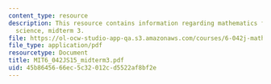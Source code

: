 ```yaml
---
content_type: resource
description: This resource contains information regarding mathematics for computer
  science, midterm 3.
file: https://ol-ocw-studio-app-qa.s3.amazonaws.com/courses/6-042j-mathematics-for-computer-science-spring-2015/45b8645666ec5c32012cd5522af8bf2e_MIT6_042JS15_midterm3.pdf
file_type: application/pdf
resourcetype: Document
title: MIT6_042JS15_midterm3.pdf
uid: 45b86456-66ec-5c32-012c-d5522af8bf2e
---
```

